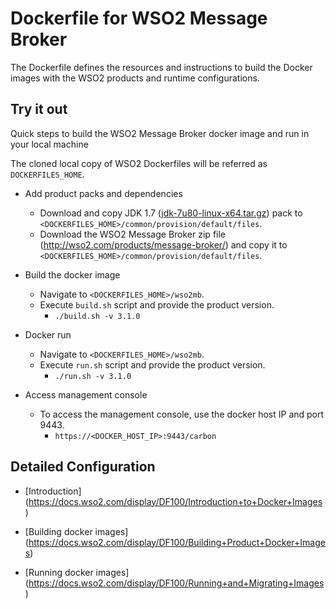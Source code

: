 # Dockerfile for WSO2 Message Broker #
The Dockerfile defines the resources and instructions to build the Docker images with the WSO2 products and runtime configurations.

## Try it out
Quick steps to build the WSO2 Message Broker docker image and run in your local machine

The cloned local copy of WSO2 Dockerfiles will be referred as `DOCKERFILES_HOME`.

* Add product packs and dependencies
    - Download and copy JDK 1.7 ([jdk-7u80-linux-x64.tar.gz](http://www.oracle.com/technetwork/java/javase/downloads/jdk7-downloads-1880260.html)) pack to `<DOCKERFILES_HOME>/common/provision/default/files`.
    - Download the WSO2 Message Broker zip file (http://wso2.com/products/message-broker/) and copy it to `<DOCKERFILES_HOME>/common/provision/default/files`.

* Build the docker image
    - Navigate to `<DOCKERFILES_HOME>/wso2mb`.
    - Execute `build.sh` script and provide the product version.
        + `./build.sh -v 3.1.0`

* Docker run
    - Navigate to `<DOCKERFILES_HOME>/wso2mb`.
    - Execute `run.sh` script and provide the product version.
        + `./run.sh -v 3.1.0`

* Access management console
    -  To access the management console, use the docker host IP and port 9443.
        + `https://<DOCKER_HOST_IP>:9443/carbon`

## Detailed Configuration

* [Introduction] (https://docs.wso2.com/display/DF100/Introduction+to+Docker+Images)

* [Building docker images] (https://docs.wso2.com/display/DF100/Building+Product+Docker+Images)

* [Running docker images] (https://docs.wso2.com/display/DF100/Running+and+Migrating+Images)
